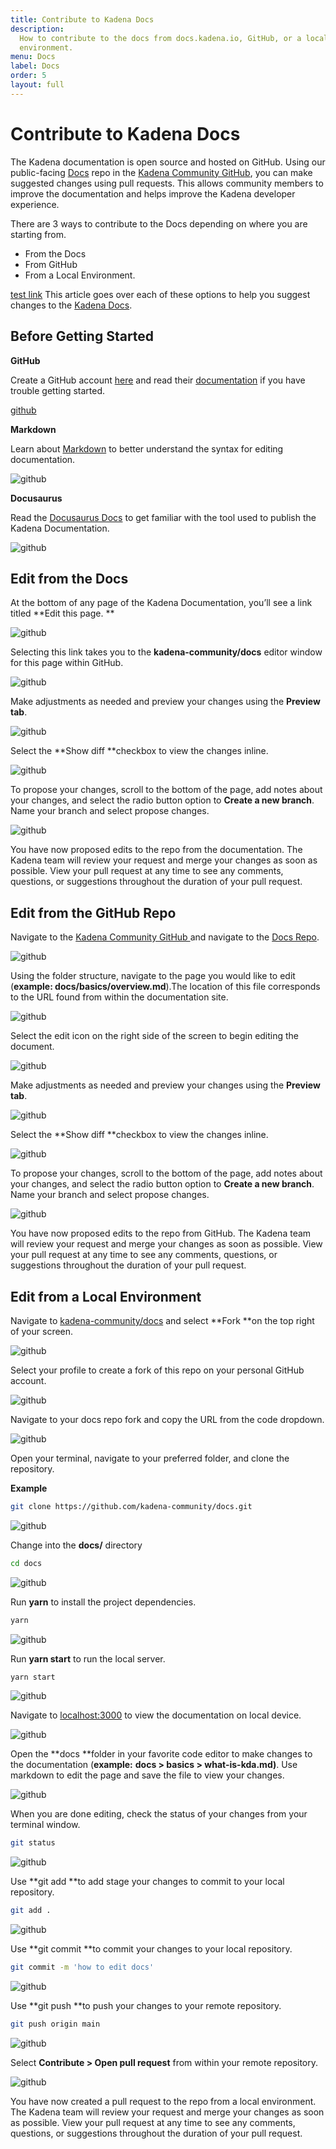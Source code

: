 ```yaml
---
title: Contribute to Kadena Docs
description:
  How to contribute to the docs from docs.kadena.io, GitHub, or a local
  environment.
menu: Docs
label: Docs
order: 5
layout: full
---
```


# Contribute to Kadena Docs

The Kadena documentation is open source and hosted on GitHub. Using our
public-facing [Docs](https://github.com/kadena-community/docs) repo in the
[Kadena Community GitHub](https://github.com/kadena-community), you can make
suggested changes using pull requests. This allows community members to improve
the documentation and helps improve the Kadena developer experience.

There are 3 ways to contribute to the Docs depending on where you are starting
from.

- From the Docs
- From GitHub
- From a Local Environment.

[test link](kadena-dao.md) This article goes over each of these options to help
you suggest changes to the
[Kadena Docs](https://github.com/kadena-community/docs).

## Before Getting Started

**GitHub**

Create a GitHub account [here](https://github.com/) and read their
[documentation](https://docs.github.com/en) if you have trouble getting started.

[github](/assets/docs/1-contribute.png)

**Markdown**

Learn about [Markdown](https://www.markdownguide.org/) to better understand the
syntax for editing documentation.

![github](/assets/docs/2-contribute.png)

**Docusaurus**

Read the [Docusaurus Docs](https://docusaurus.io/) to get familiar with the tool
used to publish the Kadena Documentation.

![github](/assets/docs/3-contribute.png)

## Edit from the Docs

At the bottom of any page of the Kadena Documentation, you’ll see a link titled
**Edit this page. **

![github](/assets/docs/4-contribute.png)

Selecting this link takes you to the **kadena-community/docs** editor window for
this page within GitHub.

![github](/assets/docs/5-contribute.png)

Make adjustments as needed and preview your changes using the **Preview tab**.

![github](/assets/docs/6-contribute.png)

Select the **Show diff **checkbox to view the changes inline.

![github](/assets/docs/7-contribute.png)

To propose your changes, scroll to the bottom of the page, add notes about your
changes, and select the radio button option to **Create a new branch**. Name
your branch and select propose changes.

![github](/assets/docs/8-contribute.png)

You have now proposed edits to the repo from the documentation. The Kadena team
will review your request and merge your changes as soon as possible. View your
pull request at any time to see any comments, questions, or suggestions
throughout the duration of your pull request.

## Edit from the GitHub Repo

Navigate to the
[Kadena Community GitHub ](https://github.com/kadena-community)and navigate to
the [Docs Repo](https://github.com/kadena-community/docs).

![github](/assets/docs/9-contribute.png)

Using the folder structure, navigate to the page you would like to edit
(**example: docs/basics/overview.md**).The location of this file corresponds to
the URL found from within the documentation site.

![github](/assets/docs/10-contribute.png)

Select the edit icon on the right side of the screen to begin editing the
document.

![github](/assets/docs/11-contribute.png)

Make adjustments as needed and preview your changes using the **Preview tab**.

![github](/assets/docs/12-contribute.png)

Select the **Show diff **checkbox to view the changes inline.

![github](/assets/docs/13-contribute.png)

To propose your changes, scroll to the bottom of the page, add notes about your
changes, and select the radio button option to **Create a new branch**. Name
your branch and select propose changes.

![github](/assets/docs/14-contribute.png)

You have now proposed edits to the repo from GitHub. The Kadena team will review
your request and merge your changes as soon as possible. View your pull request
at any time to see any comments, questions, or suggestions throughout the
duration of your pull request.

## Edit from a Local Environment

Navigate to [kadena-community/docs](https://github.com/kadena-community/docs)
and select **Fork **on the top right of your screen.

![github](/assets/docs/15-contribute.png)

Select your profile to create a fork of this repo on your personal GitHub
account.

![github](/assets/docs/16-contribute.png)

Navigate to your docs repo fork and copy the URL from the code dropdown.

![github](/assets/docs/17-contribute.png)

Open your terminal, navigate to your preferred folder, and clone the repository.

**Example**

```bash title=" "
git clone https://github.com/kadena-community/docs.git
```

![github](/assets/docs/18-contribute.png)

Change into the **docs/** directory

```bash title=" "
cd docs
```

![github](/assets/docs/19-contribute.png)

Run **yarn** to install the project dependencies.

```bash title=" "
yarn
```

![github](/assets/docs/20-contribute.png)

Run **yarn start** to run the local server.

```bash title=" "
yarn start
```

![github](/assets/docs/21-contribute.png)

Navigate to [localhost:3000](http://localhost:3000/) to view the documentation
on local device.

![github](/assets/docs/22-contribute.png)

Open the **docs **folder in your favorite code editor to make changes to the
documentation (**example:** **docs > basics > what-is-kda.md)**. Use markdown to
edit the page and save the file to view your changes.

![github](/assets/docs/23-contribute.png)

When you are done editing, check the status of your changes from your terminal
window.

```bash title=" "
git status
```

![github](/assets/docs/24-contribute.png)

Use **git add **to add stage your changes to commit to your local repository.

```bash title=" "
git add .
```

![github](/assets/docs/25-contribute.png)

Use **git commit **to commit your changes to your local repository.

```bash title=" "
git commit -m 'how to edit docs'
```

![github](/assets/docs/26-contribute.png)

Use **git push **to push your changes to your remote repository.

```bash title=" "
git push origin main
```

![github](/assets/docs/27-contribute.png)

Select **Contribute > Open pull request** from within your remote repository.

![github](/assets/docs/28-contribute.png)

You have now created a pull request to the repo from a local environment. The
Kadena team will review your request and merge your changes as soon as possible.
View your pull request at any time to see any comments, questions, or
suggestions throughout the duration of your pull request.
